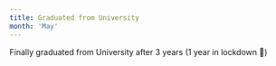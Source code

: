 ```yaml
---
title: Graduated from University
month: 'May'
---
```

Finally graduated from University after 3 years (1 year in lockdown 🥲)